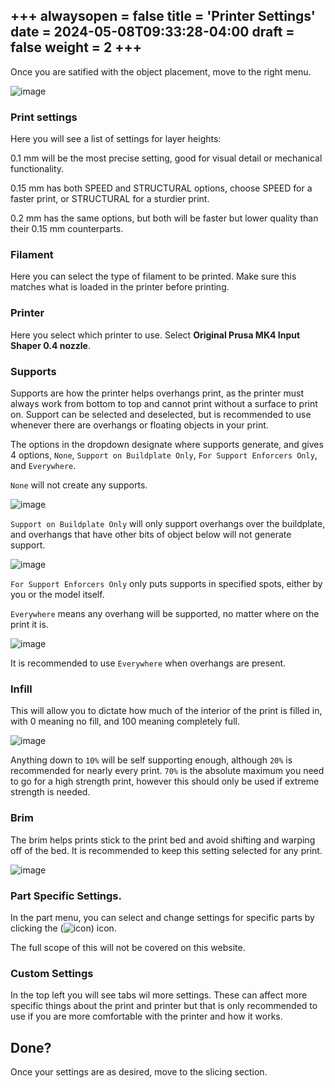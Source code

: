 +++
alwaysopen = false
title = 'Printer Settings'
date = 2024-05-08T09:33:28-04:00
draft = false
weight = 2
+++
---

Once you are satified with the object placement, move to the right menu.

![image](/images/91.PNG)

### Print settings

Here you will see a list of settings for layer heights:

0.1 mm will be the most precise setting, good for visual detail or mechanical functionality.

0.15 mm has both SPEED and STRUCTURAL options, choose SPEED for a faster print, or STRUCTURAL for a sturdier print.

0.2 mm has the same options, but both will be faster but lower quality than their 0.15 mm counterparts.

### Filament

Here you can select the type of filament to be printed. Make sure this matches what is loaded in the printer before printing.

### Printer

Here you select which printer to use. Select **Original Prusa MK4 Input Shaper 0.4 nozzle**.

### Supports

Supports are how the printer helps overhangs print, as the printer must always work from bottom to top and cannot print without a surface to print on. Support can be selected and deselected, but is recommended to use whenever there are overhangs or floating objects in your print.

The options in the dropdown designate where supports generate, and gives 4 options, `None`, `Support on Buildplate Only`, `For Support Enforcers Only`, and `Everywhere`.

`None` will not create any supports.

![image](/images/92.PNG)

`Support on Buildplate Only` will only support overhangs over the buildplate, and overhangs that have other bits of object below will not generate support.

![image](/images/93.PNG)

`For Support Enforcers Only` only puts supports in specified spots, either by you or the model itself.

`Everywhere` means any overhang will be supported, no matter where on the print it is.

![image](/images/94.PNG)

It is recommended to use `Everywhere` when overhangs are present.

### Infill

This will allow you to dictate how much of the interior of the print is filled in, with 0 meaning no fill, and 100 meaning completely full.

![image](/images/95.png)

Anything down to `10%` will be self supporting enough, although `20%` is recommended for nearly every print. `70%` is the absolute maximum you need to go for a high strength print, however this should only be used if extreme strength is needed.

### Brim 

The brim helps prints stick to the print bed and avoid shifting and warping off of the bed. It is recommended to keep this setting selected for any print.

![image](/images/96.PNG)

### Part Specific Settings.

In the part menu, you can select and change settings for specific parts by clicking the (![icon](/images/97.PNG)) icon.

The full scope of this will not be covered on this website.

### Custom Settings

In the top left you will see tabs wil more settings. These can affect more specific things about the print and printer but that is only recommended to use if you are more comfortable with the printer and how it works.

## Done?

Once your settings are as desired, move to the slicing section.


